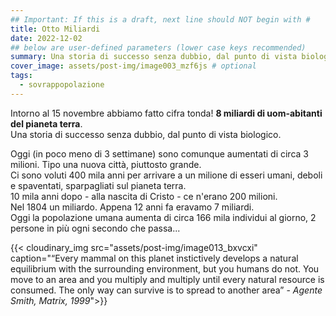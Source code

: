 ```yaml
---
## Important: If this is a draft, next line should NOT begin with #
title: Otto Miliardi
date: 2022-12-02
## below are user-defined parameters (lower case keys recommended)
summary: Una storia di successo senza dubbio, dal punto di vista biologico.
cover_image: assets/post-img/image003_mzf6js # optional
tags:
  - sovrappopolazione
---
```

Intorno al 15 novembre abbiamo fatto cifra tonda! **8 miliardi di uom-abitanti del pianeta terra**.  
Una storia di successo senza dubbio, dal punto di vista biologico. 

Oggi (in poco meno di 3 settimane) sono comunque aumentati di circa 3 milioni. Tipo una nuova città, piuttosto grande.  
Ci sono voluti 400 mila anni per arrivare a un milione di esseri umani, deboli e spaventati, sparpagliati sul pianeta terra.  
10 mila anni dopo - alla nascita di Cristo - ce n'erano 200 milioni.  
Nel 1804 un miliardo. Appena 12 anni fa eravamo 7 miliardi.  
Oggi la popolazione umana aumenta di circa 166 mila individui al giorno, 2 persone in più ogni secondo che passa... 

{{< cloudinary_img src="assets/post-img/image013_bxvcxi" caption="“Every mammal on this planet instictively develops a natural equilibrium with the surrounding environment, but you humans do not. You move to an area and you multiply and multiply until every natural resource is consumed. The only way can survive is to spread to another area” - *Agente Smith, Matrix, 1999*">}}


<!--
  created 2022-12-02 12:51:26.865947 +0100 CET m=+0.109200959
-->